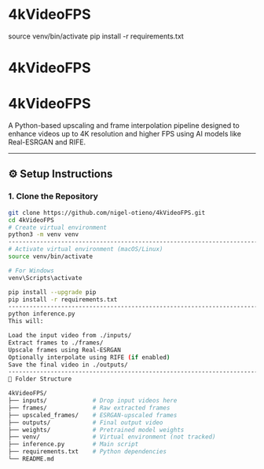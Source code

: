 # 4kVideoFPS

source venv/bin/activate
pip install -r requirements.txt
# 4kVideoFPS

# 4kVideoFPS

A Python-based upscaling and frame interpolation pipeline designed to enhance videos up to 4K resolution and higher FPS using AI models like Real-ESRGAN and RIFE.

---

## ⚙️ Setup Instructions

### 1. Clone the Repository

```bash
git clone https://github.com/nigel-otieno/4kVideoFPS.git
cd 4kVideoFPS
# Create virtual environment
python3 -m venv venv
--------------------------------------------------------------------------------------------------------------------------------------------------------------------------
# Activate virtual environment (macOS/Linux)
source venv/bin/activate

# For Windows
venv\Scripts\activate

pip install --upgrade pip
pip install -r requirements.txt
--------------------------------------------------------------------------------------------------------------------------------------------------------------------------
python inference.py
This will:

Load the input video from ./inputs/
Extract frames to ./frames/
Upscale frames using Real-ESRGAN
Optionally interpolate using RIFE (if enabled)
Save the final video in ./outputs/
--------------------------------------------------------------------------------------------------------------------------------------------------------------------------
📂 Folder Structure

4kVideoFPS/
├── inputs/             # Drop input videos here
├── frames/             # Raw extracted frames
├── upscaled_frames/    # ESRGAN-upscaled frames
├── outputs/            # Final output video
├── weights/            # Pretrained model weights
├── venv/               # Virtual environment (not tracked)
├── inference.py        # Main script
├── requirements.txt    # Python dependencies
└── README.md

